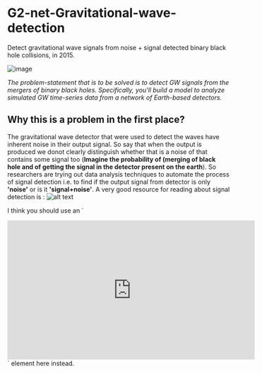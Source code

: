 # G2-net-Gravitational-wave-detection
Detect gravitational wave signals from noise + signal detected binary black hole collisions, in 2015.

![image](https://user-images.githubusercontent.com/45662797/132451995-bd1b05ae-53ef-4a8a-8555-c71d189897d2.png)

*The problem-statement that is to be solved is to detect GW signals from the mergers of binary black holes. Specifically, you'll build a model to analyze simulated GW time-series data from a network of Earth-based detectors.*

## Why this is a problem in the first place?
The gravitational wave detector that were used to detect the waves have inherent noise in their output signal. So say that when the output is produced we donot clearly distinguish whether that is a noise of that contains some signal too (**Imagine the probability of (merging of black hole and of getting the signal in the detector present on the earth**).
So researchers are trying out data analysis techniques to automate the process of signal detection i.e. to find if the output signal from detector is only **'noise'** or is it **'signal+noise'**.
A very good resource for reading about signal detection is :
<img src="https://i.ytimg.com/vi/B4XzLDM3Py8/hq720.jpg?sqp=-oaymwEcCNAFEJQDSFXyq4qpAw4IARUAAIhCGAFwAcABBg==&rs=AOn4CLDvrgLFZfQY1OGBWUPCdV9oEIIhLg" alt="alt text" width="whatever" height="whatever">


I think you should use an
`<html>
 <body>
  <iframe src="http://www.youtube.com/embed/W7qWa52k-nE"
   width="560" height="315" frameborder="0" allowfullscreen></iframe>
 </body>
</html>` element here instead.

